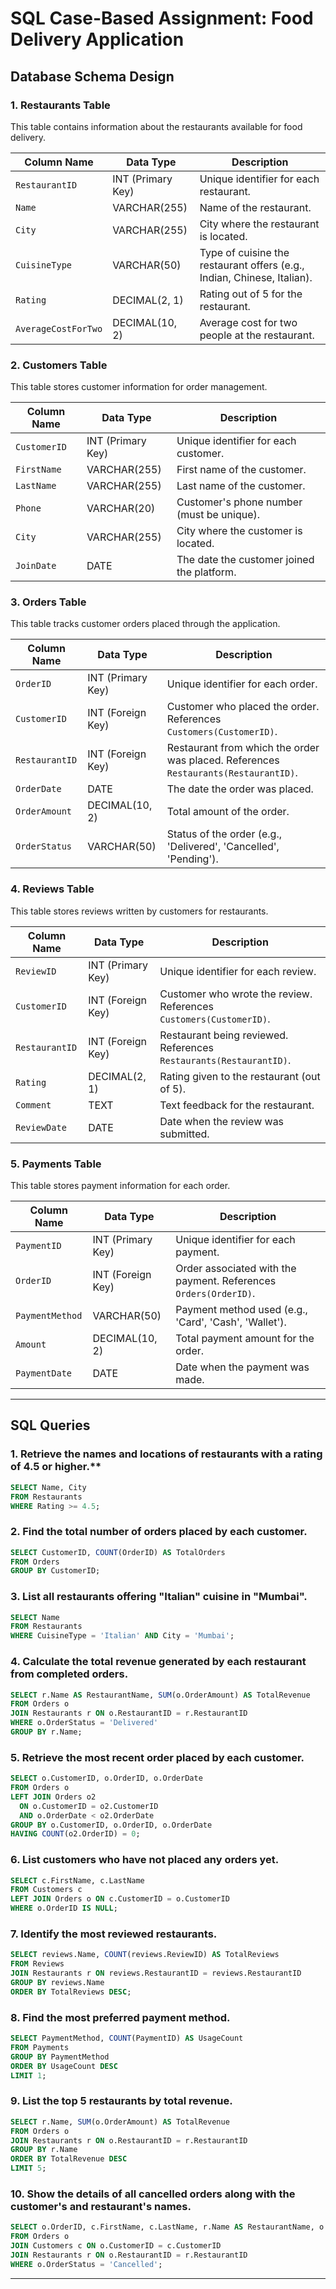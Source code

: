 # SQL Case-Based Assignment: Food Delivery Application

## Database Schema Design

### 1. **Restaurants** Table
This table contains information about the restaurants available for food delivery.

| Column Name       | Data Type       | Description                                 |
|-------------------|-----------------|---------------------------------------------|
| `RestaurantID`    | INT (Primary Key) | Unique identifier for each restaurant.      |
| `Name`            | VARCHAR(255)     | Name of the restaurant.                     |
| `City`            | VARCHAR(255)     | City where the restaurant is located.       |
| `CuisineType`     | VARCHAR(50)      | Type of cuisine the restaurant offers (e.g., Indian, Chinese, Italian). |
| `Rating`          | DECIMAL(2, 1)    | Rating out of 5 for the restaurant.         |
| `AverageCostForTwo` | DECIMAL(10, 2)  | Average cost for two people at the restaurant. |

### 2. **Customers** Table
This table stores customer information for order management.

| Column Name       | Data Type       | Description                                 |
|-------------------|-----------------|---------------------------------------------|
| `CustomerID`      | INT (Primary Key) | Unique identifier for each customer.        |
| `FirstName`       | VARCHAR(255)     | First name of the customer.                 |
| `LastName`        | VARCHAR(255)     | Last name of the customer.                  |
| `Phone`           | VARCHAR(20)      | Customer's phone number (must be unique).   |
| `City`            | VARCHAR(255)     | City where the customer is located.         |
| `JoinDate`        | DATE            | The date the customer joined the platform.  |

### 3. **Orders** Table
This table tracks customer orders placed through the application.

| Column Name       | Data Type       | Description                                 |
|-------------------|-----------------|---------------------------------------------|
| `OrderID`         | INT (Primary Key) | Unique identifier for each order.          |
| `CustomerID`      | INT (Foreign Key) | Customer who placed the order. References `Customers(CustomerID)`. |
| `RestaurantID`    | INT (Foreign Key) | Restaurant from which the order was placed. References `Restaurants(RestaurantID)`. |
| `OrderDate`       | DATE            | The date the order was placed.              |
| `OrderAmount`     | DECIMAL(10, 2)   | Total amount of the order.                  |
| `OrderStatus`     | VARCHAR(50)      | Status of the order (e.g., 'Delivered', 'Cancelled', 'Pending'). |

### 4. **Reviews** Table
This table stores reviews written by customers for restaurants.

| Column Name       | Data Type       | Description                                 |
|-------------------|-----------------|---------------------------------------------|
| `ReviewID`        | INT (Primary Key) | Unique identifier for each review.         |
| `CustomerID`      | INT (Foreign Key) | Customer who wrote the review. References `Customers(CustomerID)`. |
| `RestaurantID`    | INT (Foreign Key) | Restaurant being reviewed. References `Restaurants(RestaurantID)`. |
| `Rating`          | DECIMAL(2, 1)    | Rating given to the restaurant (out of 5).  |
| `Comment`         | TEXT            | Text feedback for the restaurant.           |
| `ReviewDate`      | DATE            | Date when the review was submitted.         |

### 5. **Payments** Table
This table stores payment information for each order.

| Column Name       | Data Type       | Description                                 |
|-------------------|-----------------|---------------------------------------------|
| `PaymentID`       | INT (Primary Key) | Unique identifier for each payment.        |
| `OrderID`         | INT (Foreign Key) | Order associated with the payment. References `Orders(OrderID)`. |
| `PaymentMethod`   | VARCHAR(50)      | Payment method used (e.g., 'Card', 'Cash', 'Wallet'). |
| `Amount`          | DECIMAL(10, 2)   | Total payment amount for the order.         |
| `PaymentDate`     | DATE            | Date when the payment was made.             |

---

## SQL Queries

### 1. Retrieve the names and locations of restaurants with a rating of 4.5 or higher.**
```sql
SELECT Name, City
FROM Restaurants
WHERE Rating >= 4.5;
```
###  2. Find the total number of orders placed by each customer.
```sql
SELECT CustomerID, COUNT(OrderID) AS TotalOrders
FROM Orders
GROUP BY CustomerID;

```

###  3. List all restaurants offering "Italian" cuisine in "Mumbai".
```sql
SELECT Name
FROM Restaurants
WHERE CuisineType = 'Italian' AND City = 'Mumbai';

```
###  4. Calculate the total revenue generated by each restaurant from completed orders.
```sql
SELECT r.Name AS RestaurantName, SUM(o.OrderAmount) AS TotalRevenue
FROM Orders o
JOIN Restaurants r ON o.RestaurantID = r.RestaurantID
WHERE o.OrderStatus = 'Delivered'
GROUP BY r.Name;

```
###  5. Retrieve the most recent order placed by each customer.
```sql
SELECT o.CustomerID, o.OrderID, o.OrderDate
FROM Orders o
LEFT JOIN Orders o2 
  ON o.CustomerID = o2.CustomerID 
  AND o.OrderDate < o2.OrderDate
GROUP BY o.CustomerID, o.OrderID, o.OrderDate
HAVING COUNT(o2.OrderID) = 0;

```
###  6. List customers who have not placed any orders yet.
```sql
SELECT c.FirstName, c.LastName
FROM Customers c
LEFT JOIN Orders o ON c.CustomerID = o.CustomerID
WHERE o.OrderID IS NULL;
```

###  7. Identify the most reviewed restaurants.
```sql
SELECT reviews.Name, COUNT(reviews.ReviewID) AS TotalReviews
FROM Reviews 
JOIN Restaurants r ON reviews.RestaurantID = reviews.RestaurantID
GROUP BY reviews.Name
ORDER BY TotalReviews DESC;
```

###  8. Find the most preferred payment method.
```sql
SELECT PaymentMethod, COUNT(PaymentID) AS UsageCount
FROM Payments
GROUP BY PaymentMethod
ORDER BY UsageCount DESC
LIMIT 1;
```

### 9. List the top 5 restaurants by total revenue.
```sql
SELECT r.Name, SUM(o.OrderAmount) AS TotalRevenue
FROM Orders o
JOIN Restaurants r ON o.RestaurantID = r.RestaurantID
GROUP BY r.Name
ORDER BY TotalRevenue DESC
LIMIT 5;


```
###  10. Show the details of all cancelled orders along with the customer's and restaurant's names.
```sql
SELECT o.OrderID, c.FirstName, c.LastName, r.Name AS RestaurantName, o.OrderDate, o.OrderAmount
FROM Orders o
JOIN Customers c ON o.CustomerID = c.CustomerID
JOIN Restaurants r ON o.RestaurantID = r.RestaurantID
WHERE o.OrderStatus = 'Cancelled';
```
---
